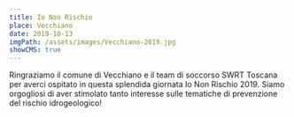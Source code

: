 ```yaml
---
title: Io Non Rischio
place: Vecchiano
date: 2019-10-13
imgPath: /assets/images/Vecchiano-2019.jpg
showCMS: true
---
```


Ringraziamo il comune di Vecchiano e il team di soccorso SWRT Toscana per averci ospitato in questa splendida giornata Io Non Rischio 2019.
Siamo orgogliosi di aver stimolato tanto interesse sulle tematiche di prevenzione del rischio idrogeologico!
